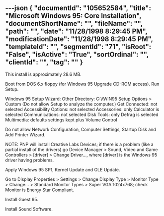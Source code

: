 ---json
{
  "documentId": "105652584",
  "title": "Microsoft Windows 95: Core Installation",
  "documentShortName": "",
  "fileName": "",
  "path": "",
  "date": "11/28/1998 8:29:45 PM",
  "modificationDate": "11/28/1998 8:29:45 PM",
  "templateId": "",
  "segmentId": "71",
  "isRoot": "False",
  "isActive": "True",
  "sortOrdinal": "",
  "clientId": "",
  "tag": ""
}
---

This install is approximately 28.6 MB.

Boot from DOS 6.x floppy (for Windows 95 Upgrade CD-ROM access). Run Setup.

Windows 95 Setup Wizard:
    Other Directory: C:&bsol;&bsol;WIN95
    Setup Options &gt; Custom
    (Do not allow Setup to analyze the computer.)
    Get Connected: not selected
    Accessibility Options: not selected
    Accessories: only Calculator is selected
    Communications: not selected
    Disk Tools: only Defrag is selected
    Multimedia: defaults settings kept plus Volume Control
    
Do not allow Network Configuration, Computer Settings, Startup Disk and Add Printer Wizard.

NOTE: PNP will install Creative Labs Devices; if there is a problem (like a partial install of the drivers) go Device Manager &gt; Sound, Video and Game Controllers &gt; [driver] &gt; Change Driver..., where [driver] is the Windows 95 driver having problems.

Apply Windows 95 SP1, Kernel Update and OLE Update.

Go to Display Properties &gt; Settings &gt; Change Display Type &gt; Monitor Type &gt; Change... &gt; Standard Monitor Types &gt; Super VGA 1024x768; check Monitor is Energy Star Compliant.

Install Guest 95.

Install Sound Software.
